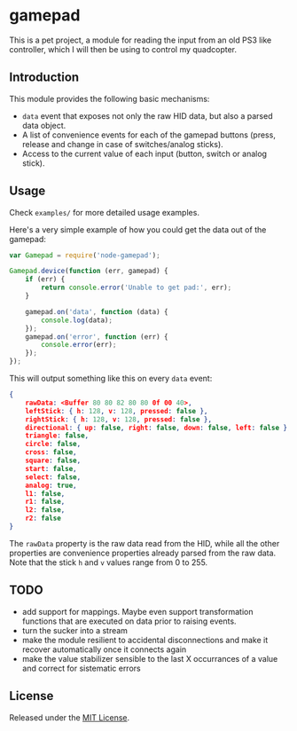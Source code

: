 # gamepad

This is a pet project, a module for reading the input from an old PS3 like controller, which I will then be using to control my quadcopter.

## Introduction

This module provides the following basic mechanisms:

- `data` event that exposes not only the raw HID data, but also a parsed data object.
- A list of convenience events for each of the gamepad buttons (press, release and change in case of switches/analog sticks).
- Access to the current value of each input (button, switch or analog stick).

## Usage

Check `examples/` for more detailed usage examples.

Here's a very simple example of how you could get the data out of the gamepad:

```js
var Gamepad = require('node-gamepad');

Gamepad.device(function (err, gamepad) {
    if (err) {
        return console.error('Unable to get pad:', err);
    }

    gamepad.on('data', function (data) {
        console.log(data);
    });
    gamepad.on('error', function (err) {
        console.error(err);
    });
});
```

This will output something like this on every `data` event:

```json
{
    rawData: <Buffer 80 80 82 80 80 0f 00 40>,
    leftStick: { h: 128, v: 128, pressed: false },
    rightStick: { h: 128, v: 128, pressed: false },
    directional: { up: false, right: false, down: false, left: false },
    triangle: false,
    circle: false,
    cross: false,
    square: false,
    start: false,
    select: false,
    analog: true,
    l1: false,
    r1: false,
    l2: false,
    r2: false
}
```

The `rawData` property is the raw data read from the HID, while all the other properties are convenience properties already parsed from the raw data. Note that the stick `h` and `v` values range from 0 to 255.

## TODO

- add support for mappings. Maybe even support transformation functions that are executed on data prior to raising events.
- turn the sucker into a stream
- make the module resilient to accidental disconnections and make it recover automatically once it connects again
- make the value stabilizer sensible to the last X occurrances of a value and correct for sistematic errors

## License

Released under the [MIT License](http://www.opensource.org/licenses/mit-license.php).
